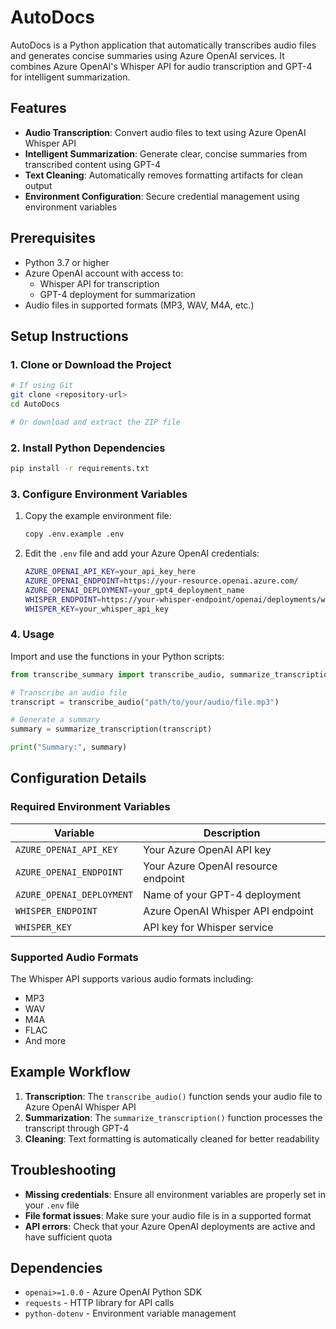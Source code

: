 # AutoDocs

AutoDocs is a Python application that automatically transcribes audio files and generates concise summaries using Azure OpenAI services. It combines Azure OpenAI's Whisper API for audio transcription and GPT-4 for intelligent summarization.

## Features

- **Audio Transcription**: Convert audio files to text using Azure OpenAI Whisper API
- **Intelligent Summarization**: Generate clear, concise summaries from transcribed content using GPT-4
- **Text Cleaning**: Automatically removes formatting artifacts for clean output
- **Environment Configuration**: Secure credential management using environment variables

## Prerequisites

- Python 3.7 or higher
- Azure OpenAI account with access to:
  - Whisper API for transcription
  - GPT-4 deployment for summarization
- Audio files in supported formats (MP3, WAV, M4A, etc.)

## Setup Instructions

### 1. Clone or Download the Project

```bash
# If using Git
git clone <repository-url>
cd AutoDocs

# Or download and extract the ZIP file
```

### 2. Install Python Dependencies

```bash
pip install -r requirements.txt
```

### 3. Configure Environment Variables

1. Copy the example environment file:
   ```bash
   copy .env.example .env
   ```

2. Edit the `.env` file and add your Azure OpenAI credentials:
   ```bash
   AZURE_OPENAI_API_KEY=your_api_key_here
   AZURE_OPENAI_ENDPOINT=https://your-resource.openai.azure.com/
   AZURE_OPENAI_DEPLOYMENT=your_gpt4_deployment_name
   WHISPER_ENDPOINT=https://your-whisper-endpoint/openai/deployments/whisper/audio/transcriptions?api-version=2024-02-15-preview
   WHISPER_KEY=your_whisper_api_key
   ```

### 4. Usage

Import and use the functions in your Python scripts:

```python
from transcribe_summary import transcribe_audio, summarize_transcription

# Transcribe an audio file
transcript = transcribe_audio("path/to/your/audio/file.mp3")

# Generate a summary
summary = summarize_transcription(transcript)

print("Summary:", summary)
```

## Configuration Details

### Required Environment Variables

| Variable | Description |
|----------|-------------|
| `AZURE_OPENAI_API_KEY` | Your Azure OpenAI API key |
| `AZURE_OPENAI_ENDPOINT` | Your Azure OpenAI resource endpoint |
| `AZURE_OPENAI_DEPLOYMENT` | Name of your GPT-4 deployment |
| `WHISPER_ENDPOINT` | Azure OpenAI Whisper API endpoint |
| `WHISPER_KEY` | API key for Whisper service |

### Supported Audio Formats

The Whisper API supports various audio formats including:
- MP3
- WAV
- M4A
- FLAC
- And more

## Example Workflow

1. **Transcription**: The `transcribe_audio()` function sends your audio file to Azure OpenAI Whisper API
2. **Summarization**: The `summarize_transcription()` function processes the transcript through GPT-4
3. **Cleaning**: Text formatting is automatically cleaned for better readability

## Troubleshooting

- **Missing credentials**: Ensure all environment variables are properly set in your `.env` file
- **File format issues**: Make sure your audio file is in a supported format
- **API errors**: Check that your Azure OpenAI deployments are active and have sufficient quota

## Dependencies

- `openai>=1.0.0` - Azure OpenAI Python SDK
- `requests` - HTTP library for API calls
- `python-dotenv` - Environment variable management